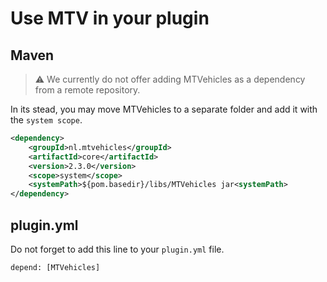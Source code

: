 # Use MTV in your plugin

## Maven

> ⚠ We currently do not offer adding MTVehicles as a dependency from a remote repository.

In its stead, you may move MTVehicles to a separate folder and add it with the `system scope`.

```xml
<dependency>
    <groupId>nl.mtvehicles</groupId>
    <artifactId>core</artifactId>
    <version>2.3.0</version>
    <scope>system</scope>
    <systemPath>${pom.basedir}/libs/MTVehicles jar<systemPath>
</dependency>
```

## plugin.yml

Do not forget to add this line to your `plugin.yml` file.

```
depend: [MTVehicles]
```